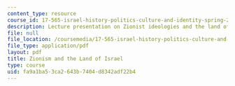 ```yaml
---
content_type: resource
course_id: 17-565-israel-history-politics-culture-and-identity-spring-2011
description: Lecture presentation on Zionist ideologies and the land of Israel.
file: null
file_location: /coursemedia/17-565-israel-history-politics-culture-and-identity-spring-2011/fa9a1ba53ca2643b7404d8342adf22b4_MIT17_565S11_ses3_slides.pdf
file_type: application/pdf
layout: pdf
title: Zionism and the Land of Israel
type: course
uid: fa9a1ba5-3ca2-643b-7404-d8342adf22b4
---
```

